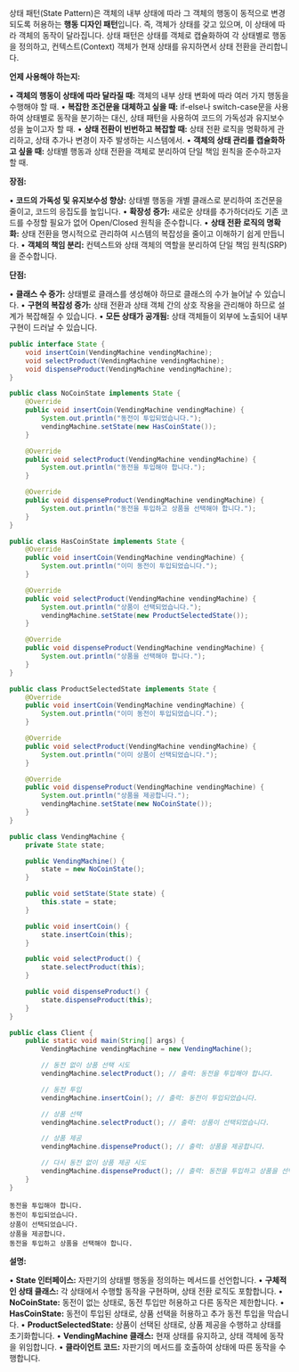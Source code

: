 상태 패턴(State Pattern)은 객체의 내부 상태에 따라 그 객체의 행동이 동적으로 변경되도록 허용하는 **행동 디자인 패턴**입니다. 즉, 객체가 상태를 갖고 있으며, 이 상태에 따라 객체의 동작이 달라집니다. 상태 패턴은 상태를 객체로 캡슐화하여 각 상태별로 행동을 정의하고, 컨텍스트(Context) 객체가 현재 상태를 유지하면서 상태 전환을 관리합니다.

  

**언제 사용해야 하는지:**

• **객체의 행동이 상태에 따라 달라질 때:** 객체의 내부 상태 변화에 따라 여러 가지 행동을 수행해야 할 때.
• **복잡한 조건문을 대체하고 싶을 때:** if-else나 switch-case문을 사용하여 상태별로 동작을 분기하는 대신, 상태 패턴을 사용하여 코드의 가독성과 유지보수성을 높이고자 할 때.
• **상태 전환이 빈번하고 복잡할 때:** 상태 전환 로직을 명확하게 관리하고, 상태 추가나 변경이 자주 발생하는 시스템에서.
• **객체의 상태 관리를 캡슐화하고 싶을 때:** 상태별 행동과 상태 전환을 객체로 분리하여 단일 책임 원칙을 준수하고자 할 때.


**장점:**

• **코드의 가독성 및 유지보수성 향상:** 상태별 행동을 개별 클래스로 분리하여 조건문을 줄이고, 코드의 응집도를 높입니다.
• **확장성 증가:** 새로운 상태를 추가하더라도 기존 코드를 수정할 필요가 없어 Open/Closed 원칙을 준수합니다.
• **상태 전환 로직의 명확화:** 상태 전환을 명시적으로 관리하여 시스템의 복잡성을 줄이고 이해하기 쉽게 만듭니다.
• **객체의 책임 분리:** 컨텍스트와 상태 객체의 역할을 분리하여 단일 책임 원칙(SRP)을 준수합니다.


**단점:**

• **클래스 수 증가:** 상태별로 클래스를 생성해야 하므로 클래스의 수가 늘어날 수 있습니다.
• **구현의 복잡성 증가:** 상태 전환과 상태 객체 간의 상호 작용을 관리해야 하므로 설계가 복잡해질 수 있습니다.
• **모든 상태가 공개됨:** 상태 객체들이 외부에 노출되어 내부 구현이 드러날 수 있습니다.


```java
public interface State {
    void insertCoin(VendingMachine vendingMachine);
    void selectProduct(VendingMachine vendingMachine);
    void dispenseProduct(VendingMachine vendingMachine);
}
```

```java
public class NoCoinState implements State {
    @Override
    public void insertCoin(VendingMachine vendingMachine) {
        System.out.println("동전이 투입되었습니다.");
        vendingMachine.setState(new HasCoinState());
    }

    @Override
    public void selectProduct(VendingMachine vendingMachine) {
        System.out.println("동전을 투입해야 합니다.");
    }

    @Override
    public void dispenseProduct(VendingMachine vendingMachine) {
        System.out.println("동전을 투입하고 상품을 선택해야 합니다.");
    }
}
```

```java
public class HasCoinState implements State {
    @Override
    public void insertCoin(VendingMachine vendingMachine) {
        System.out.println("이미 동전이 투입되었습니다.");
    }

    @Override
    public void selectProduct(VendingMachine vendingMachine) {
        System.out.println("상품이 선택되었습니다.");
        vendingMachine.setState(new ProductSelectedState());
    }

    @Override
    public void dispenseProduct(VendingMachine vendingMachine) {
        System.out.println("상품을 선택해야 합니다.");
    }
}
```

```java
public class ProductSelectedState implements State {
    @Override
    public void insertCoin(VendingMachine vendingMachine) {
        System.out.println("이미 동전이 투입되었습니다.");
    }

    @Override
    public void selectProduct(VendingMachine vendingMachine) {
        System.out.println("이미 상품이 선택되었습니다.");
    }

    @Override
    public void dispenseProduct(VendingMachine vendingMachine) {
        System.out.println("상품을 제공합니다.");
        vendingMachine.setState(new NoCoinState());
    }
}
```

```java
public class VendingMachine {
    private State state;

    public VendingMachine() {
        state = new NoCoinState();
    }

    public void setState(State state) {
        this.state = state;
    }

    public void insertCoin() {
        state.insertCoin(this);
    }

    public void selectProduct() {
        state.selectProduct(this);
    }

    public void dispenseProduct() {
        state.dispenseProduct(this);
    }
}
```

```java
public class Client {
    public static void main(String[] args) {
        VendingMachine vendingMachine = new VendingMachine();

        // 동전 없이 상품 선택 시도
        vendingMachine.selectProduct(); // 출력: 동전을 투입해야 합니다.

        // 동전 투입
        vendingMachine.insertCoin(); // 출력: 동전이 투입되었습니다.

        // 상품 선택
        vendingMachine.selectProduct(); // 출력: 상품이 선택되었습니다.

        // 상품 제공
        vendingMachine.dispenseProduct(); // 출력: 상품을 제공합니다.

        // 다시 동전 없이 상품 제공 시도
        vendingMachine.dispenseProduct(); // 출력: 동전을 투입하고 상품을 선택해야 합니다.
    }
}
```

```
동전을 투입해야 합니다.
동전이 투입되었습니다.
상품이 선택되었습니다.
상품을 제공합니다.
동전을 투입하고 상품을 선택해야 합니다.
```

**설명:**

• **State 인터페이스:** 자판기의 상태별 행동을 정의하는 메서드를 선언합니다.
• **구체적인 상태 클래스:** 각 상태에서 수행할 동작을 구현하며, 상태 전환 로직도 포함합니다.
• **NoCoinState:** 동전이 없는 상태로, 동전 투입만 허용하고 다른 동작은 제한합니다.
• **HasCoinState:** 동전이 투입된 상태로, 상품 선택을 허용하고 추가 동전 투입을 막습니다.
• **ProductSelectedState:** 상품이 선택된 상태로, 상품 제공을 수행하고 상태를 초기화합니다.
• **VendingMachine 클래스:** 현재 상태를 유지하고, 상태 객체에 동작을 위임합니다.
• **클라이언트 코드:** 자판기의 메서드를 호출하여 상태에 따른 동작을 수행합니다.